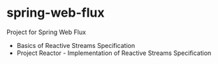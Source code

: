 # spring-web-flux
Project for Spring Web Flux

- Basics of Reactive Streams Specification
- Project Reactor - Implementation of Reactive Streams Specification
